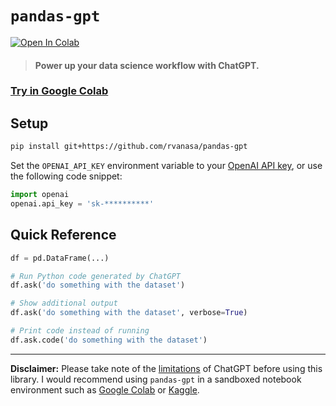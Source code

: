 # `pandas-gpt` 

<a target="_blank" href="https://colab.research.google.com/github/rvanasa/pandas-gpt/blob/main/notebooks/pandas_gpt_demo.ipynb">
  <img src="https://colab.research.google.com/assets/colab-badge.svg" alt="Open In Colab"/>
</a>

> #### Power up your data science workflow with ChatGPT.

### [Try in Google Colab](https://colab.research.google.com/github/rvanasa/pandas-gpt/blob/main/notebooks/pandas_gpt_demo.ipynb)

## Setup

```bash
pip install git+https://github.com/rvanasa/pandas-gpt
```

Set the `OPENAI_API_KEY` environment variable to your [OpenAI API key](https://platform.openai.com/account/api-keys), or use the following code snippet:

```python
import openai
openai.api_key = 'sk-**********'
```

## Quick Reference

```python
df = pd.DataFrame(...)

# Run Python code generated by ChatGPT
df.ask('do something with the dataset')

# Show additional output
df.ask('do something with the dataset', verbose=True)

# Print code instead of running
df.ask.code('do something with the dataset')
```

---

**Disclaimer:** Please take note of the [limitations](https://github.com/openai/gpt-3/blob/master/model-card.md#data-performance-and-limitations) of ChatGPT before using this library. I would recommend using `pandas-gpt` in a sandboxed notebook environment such as [Google Colab](https://colab.research.google.com) or [Kaggle](https://www.kaggle.com/docs/notebooks).
